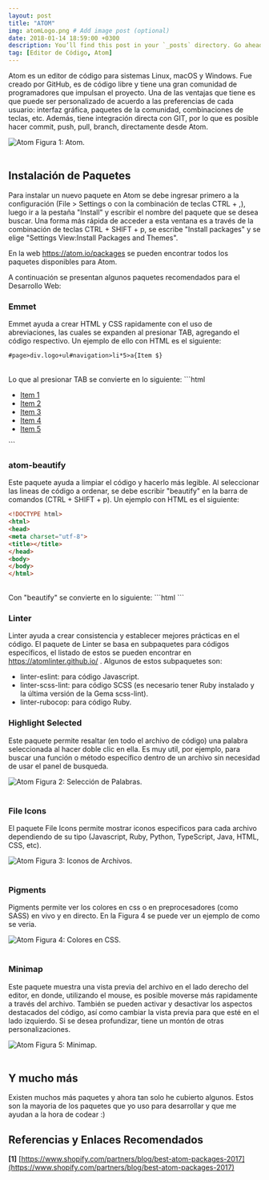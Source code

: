 ```yaml
---
layout: post
title: "ATOM"
img: atomLogo.png # Add image post (optional)
date: 2018-01-14 18:59:00 +0300
description: You’ll find this post in your `_posts` directory. Go ahead and edit it and re-build the site to see your changes. # Add post description (optional)
tag: [Editor de Código, Atom]
---
```

Atom es un editor de código para sistemas Linux, macOS y Windows. Fue creado por GitHub, es de código libre y tiene una gran comunidad de programadores que impulsan el proyecto. Una de las ventajas que tiene es que puede ser personalizado de acuerdo a las preferencias de cada usuario: interfaz gráfica, paquetes de la comunidad, combinaciones de teclas, etc. Además, tiene integración directa con GIT, por lo que es posible hacer commit, push, pull, branch, directamente desde Atom.

<div class="img_post_container">
<img class="img_post" src="https://imgur.com/AfYcsN3.png" alt="Atom">
Figura 1: Atom.
</div>
<br/>

## Instalación de Paquetes

Para instalar un nuevo paquete en Atom se debe ingresar primero a la configuración (File > Settings o con la combinación de teclas CTRL + ,), luego ir a la pestaña "Install" y escribir el nombre del paquete que se desea buscar. Una forma más rápida de acceder a esta ventana es a través de la combinación de teclas CTRL + SHIFT + p, se escribe "Install packages" y se elige "Settings View:Install Packages and Themes".

En la web https://atom.io/packages se pueden encontrar todos los paquetes disponibles para Atom.

A continuación se presentan algunos paquetes recomendados para el Desarrollo Web:

### Emmet

Emmet ayuda a crear HTML y CSS rapidamente con el uso de abreviaciones, las cuales se expanden al presionar TAB, agregando el código respectivo. Un ejemplo de ello con HTML es el siguiente:
```html
#page>div.logo+ul#navigation>li*5>a{Item $}
```
<br/>
Lo que al presionar TAB se convierte en lo siguiente:
```html
<div id="page">
    <div class="logo"></div>
    <ul id="navigation">
        <li><a href="">Item 1</a></li>
        <li><a href="">Item 2</a></li>
        <li><a href="">Item 3</a></li>
        <li><a href="">Item 4</a></li>
        <li><a href="">Item 5</a></li>
    </ul>
</div>
```
<br/>

### atom-beautify

Este paquete ayuda a limpiar el código y hacerlo más legible. Al seleccionar las lineas de código a ordenar, se debe escribir "beautify" en la barra de comandos (CTRL + SHIFT + p). Un ejemplo con HTML es el siguiente:
```html
<!DOCTYPE html>
<html>
<head>
<meta charset="utf-8">
<title></title>
</head>
<body>
</body>
</html>
```
<br/>
Con "beautify" se convierte en lo siguiente:
```html
<!DOCTYPE html>
<html>
  <head>
    <meta charset="utf-8">
    <title></title>
  </head>
  <body>

  </body>
</html>
```

### Linter

Linter ayuda a crear consistencia y establecer mejores prácticas en el código. El paquete de Linter se basa en subpaquetes para códigos específicos, el listado de estos se pueden encontrar en https://atomlinter.github.io/ . Algunos de estos subpaquetes son:

  * linter-eslint: para código Javascript.
  * linter-scss-lint: para código SCSS (es necesario tener Ruby instalado y la última versión de la Gema scss-lint).
  * linter-rubocop: para código Ruby.

### Highlight Selected

Este paquete permite resaltar (en todo el archivo de código) una palabra seleccionada al hacer doble clic en ella. Es muy util, por ejemplo, para buscar una función o método específico dentro de un archivo sin necesidad de usar el panel de busqueda.

<div class="img_post_container">
<img class="img_post" src="https://imgur.com/y3w9sX0.png" alt="Atom">
Figura 2: Selección de Palabras.
</div>
<br/>

### File Icons

El paquete File Icons permite mostrar iconos especificos para cada archivo dependiendo de su tipo (Javascript, Ruby, Python, TypeScript, Java, HTML, CSS, etc).

<div class="img_post_container">
<img class="img_post" src="https://imgur.com/SbOYOzL.png" alt="Atom">
Figura 3: Iconos de Archivos.
</div>
<br/>

### Pigments

Pigments permite ver los colores en css o en preprocesadores (como SASS) en vivo y en directo. En la Figura 4 se puede ver un ejemplo de como se veria.

<div class="img_post_container">
<img class="img_post" src="https://imgur.com/jwuIQ6o.png" alt="Atom">
Figura 4: Colores en CSS.
</div>
<br/>

### Minimap

Este paquete muestra una vista previa del archivo en el lado derecho del editor, en donde, utilizando el mouse, es posible moverse más rapidamente a través del archivo. También se pueden activar y desactivar los aspectos destacados del código, así como cambiar la vista previa para que esté en el lado izquierdo. Si se desea profundizar, tiene un montón de otras personalizaciones.

<div class="img_post_container">
<img class="img_post" src="https://imgur.com/JpA2MBt.png" alt="Atom">
Figura 5: Minimap.
</div>
<br/>

## Y mucho más

Existen muchos más paquetes y ahora tan solo he cubierto algunos. Estos son la mayoria de los paquetes que yo uso para desarrollar y que me ayudan a la hora de codear :)

## Referencias y Enlaces Recomendados

**[1]** [https://www.shopify.com/partners/blog/best-atom-packages-2017](https://www.shopify.com/partners/blog/best-atom-packages-2017)
